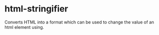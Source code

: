 # html-stringifier
Converts HTML into a format which can be used to change the value of an html element using.
